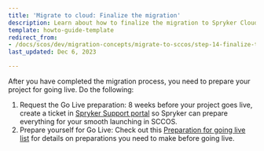 ```yaml
---
title: 'Migrate to cloud: Finalize the migration'
description: Learn about how to finalize the migration to Spryker Cloud Commerce OS and what you need to do to prepare your Spryker project for go live.
template: howto-guide-template
redirect_from:
- /docs/scos/dev/migration-concepts/migrate-to-sccos/step-14-finalize-the-migration.html
last_updated: Dec 6, 2023

---
```


After you have completed the migration process, you need to prepare your project for going live.
Do the following:
1. Request the Go Live preparation: 8 weeks before your project goes live, create a ticket in [Spryker Support portal](https://support.spryker.com/) so Spryker can prepare everything for your smooth launching in SCCOS.
2. Prepare yourself for Go Live: Check out this [Preparation for going live list](/docs/ca/dev/preparation-for-going-live.html#eight-weeks-before-go-live) for details on preparations you need to make before going live.
